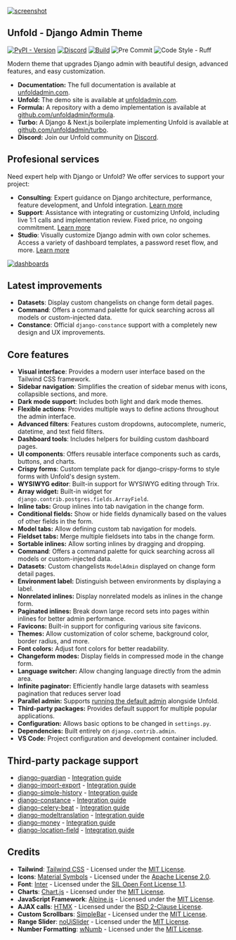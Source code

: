 [![screenshot](https://github.com/user-attachments/assets/8c2dc5c1-480b-49ad-bd2e-57369ca4e306)](https://unfoldadmin.com)

## Unfold - Django Admin Theme

[![PyPI - Version](https://img.shields.io/pypi/v/django-unfold.svg?style=for-the-badge)](https://pypi.org/project/django-unfold/)
[![Discord](https://img.shields.io/discord/1297493955231088650?style=for-the-badge&logo=discord&logoColor=%23ffffff&color=7289da)](https://discord.gg/9sQj9MEbNz)
[![Build](https://img.shields.io/github/actions/workflow/status/unfoldadmin/django-unfold/release.yml?style=for-the-badge)](https://github.com/unfoldadmin/django-unfold/actions?query=workflow%3Arelease)
![Pre Commit](https://img.shields.io/badge/pre--commit-enabled-brightgreen?logo=pre-commit&logoColor=white&style=for-the-badge)
![Code Style - Ruff](https://img.shields.io/badge/code%20style-ruff-30173D.svg?style=for-the-badge)

Modern theme that upgrades Django admin with beautiful design, advanced features, and easy customization.

- **Documentation:** The full documentation is available at [unfoldadmin.com](https://unfoldadmin.com?utm_medium=github&utm_source=unfold).
- **Unfold:** The demo site is available at [unfoldadmin.com](https://unfoldadmin.com?utm_medium=github&utm_source=unfold).
- **Formula:** A repository with a demo implementation is available at [github.com/unfoldadmin/formula](https://github.com/unfoldadmin/formula?utm_medium=github&utm_source=unfold).
- **Turbo:** A Django & Next.js boilerplate implementing Unfold is available at [github.com/unfoldadmin/turbo](https://github.com/unfoldadmin/turbo?utm_medium=github&utm_source=unfold).
- **Discord:** Join our Unfold community on [Discord](https://discord.gg/9sQj9MEbNz).

## Profesional services

Need expert help with Django or Unfold? We offer services to support your project:

- **Consulting**: Expert guidance on Django architecture, performance, feature development, and Unfold integration. [Learn more](https://unfoldadmin.com/consulting/?utm_medium=github&utm_source=unfold)
- **Support**: Assistance with integrating or customizing Unfold, including live 1:1 calls and implementation review. Fixed price, no ongoing commitment. [Learn more](https://unfoldadmin.com/support/?utm_medium=github&utm_source=unfold)
- **Studio**: Visually customize Django admin with own color schemes. Access a variety of dashboard templates, a password reset flow, and more. [Learn more](https://unfoldadmin.com/studio?utm_medium=github&utm_source=unfold)

[![dashboards](https://github.com/user-attachments/assets/7c3124ab-2f59-4254-9222-8a57970f51a6)](https://unfoldadmin.com/studio?utm_medium=github&utm_source=unfold)

## Latest improvements

- **Datasets**: Display custom changelists on change form detail pages.
- **Command**: Offers a command palette for quick searching across all models or custom-injected data.
- **Constance**: Official `django-constance` support with a completely new design and UX improvements.

## Core features

- **Visual interface**: Provides a modern user interface based on the Tailwind CSS framework.
- **Sidebar navigation**: Simplifies the creation of sidebar menus with icons, collapsible sections, and more.
- **Dark mode support**: Includes both light and dark mode themes.
- **Flexible actions**: Provides multiple ways to define actions throughout the admin interface.
- **Advanced filters**: Features custom dropdowns, autocomplete, numeric, datetime, and text field filters.
- **Dashboard tools**: Includes helpers for building custom dashboard pages.
- **UI components**: Offers reusable interface components such as cards, buttons, and charts.
- **Crispy forms**: Custom template pack for django-crispy-forms to style forms with Unfold's design system.
- **WYSIWYG editor**: Built-in support for WYSIWYG editing through Trix.
- **Array widget:** Built-in widget for `django.contrib.postgres.fields.ArrayField`.
- **Inline tabs:** Group inlines into tab navigation in the change form.
- **Conditional fields:** Show or hide fields dynamically based on the values of other fields in the form.
- **Model tabs:** Allow defining custom tab navigation for models.
- **Fieldset tabs:** Merge multiple fieldsets into tabs in the change form.
- **Sortable inlines:** Allow sorting inlines by dragging and dropping.
- **Command**: Offers a command palette for quick searching across all models or custom-injected data.
- **Datasets**: Custom changelists `ModelAdmin` displayed on change form detail pages.
- **Environment label:** Distinguish between environments by displaying a label.
- **Nonrelated inlines:** Display nonrelated models as inlines in the change form.
- **Paginated inlines:** Break down large record sets into pages within inlines for better admin performance.
- **Favicons:** Built-in support for configuring various site favicons.
- **Themes:** Allow customization of color scheme, background color, border radius, and more.
- **Font colors:** Adjust font colors for better readability.
- **Changeform modes:** Display fields in compressed mode in the change form.
- **Language switcher:** Allow changing language directly from the admin area.
- **Infinite paginator:** Efficiently handle large datasets with seamless pagination that reduces server load
- **Parallel admin:** Supports [running the default admin](https://unfoldadmin.com/blog/migrating-django-admin-unfold/?utm_medium=github&utm_source=unfold) alongside Unfold.
- **Third-party packages:** Provides default support for multiple popular applications.
- **Configuration:** Allows basic options to be changed in `settings.py`.
- **Dependencies:** Built entirely on `django.contrib.admin`.
- **VS Code:** Project configuration and development container included.

## Third-party package support

- [django-guardian](https://github.com/django-guardian/django-guardian) - [Integration guide](https://unfoldadmin.com/docs/integrations/django-guardian/)
- [django-import-export](https://github.com/django-import-export/django-import-export) - [Integration guide](https://unfoldadmin.com/docs/integrations/django-import-export/)
- [django-simple-history](https://github.com/jazzband/django-simple-history) - [Integration guide](https://unfoldadmin.com/docs/integrations/django-simple-history/)
- [django-constance](https://github.com/jazzband/django-constance) - [Integration guide](https://unfoldadmin.com/docs/integrations/django-constance/)
- [django-celery-beat](https://github.com/celery/django-celery-beat) - [Integration guide](https://unfoldadmin.com/docs/integrations/django-celery-beat/)
- [django-modeltranslation](https://github.com/deschler/django-modeltranslation) - [Integration guide](https://unfoldadmin.com/docs/integrations/django-modeltranslation/)
- [django-money](https://github.com/django-money/django-money) - [Integration guide](https://unfoldadmin.com/docs/integrations/django-money/)
- [django-location-field](https://github.com/caioariede/django-location-field) - [Integration guide](https://unfoldadmin.com/docs/integrations/django-location-field/)

## Credits

- **Tailwind**: [Tailwind CSS](https://github.com/tailwindlabs/tailwindcss) - Licensed under the [MIT License](https://opensource.org/licenses/MIT).
- **Icons**: [Material Symbols](https://github.com/google/material-design-icons) - Licensed under the [Apache License 2.0](https://www.apache.org/licenses/LICENSE-2.0).
- **Font**: [Inter](https://github.com/rsms/inter) - Licensed under the [SIL Open Font License 1.1](https://scripts.sil.org/OFL).
- **Charts**: [Chart.js](https://github.com/chartjs/Chart.js) - Licensed under the [MIT License](https://opensource.org/licenses/MIT).
- **JavaScript Framework**: [Alpine.js](https://github.com/alpinejs/alpine) - Licensed under the [MIT License](https://opensource.org/licenses/MIT).
- **AJAX calls**: [HTMX](https://htmx.org/) - Licensed under the [BSD 2-Clause License](https://opensource.org/licenses/BSD-2-Clause).
- **Custom Scrollbars**: [SimpleBar](https://github.com/Grsmto/simplebar) - Licensed under the [MIT License](https://opensource.org/licenses/MIT).
- **Range Slider**: [noUiSlider](https://github.com/leongersen/noUiSlider) - Licensed under the [MIT License](https://opensource.org/licenses/MIT).
- **Number Formatting**: [wNumb](https://github.com/leongersen/wnumb) - Licensed under the [MIT License](https://opensource.org/licenses/MIT).
